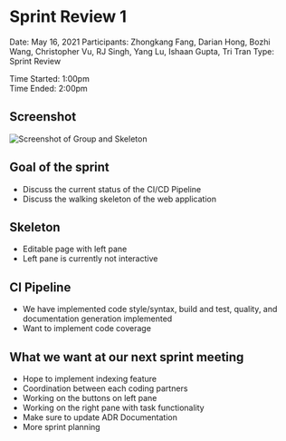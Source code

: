 # Sprint Review 1

Date: May 16, 2021
Participants: Zhongkang Fang, Darian Hong, Bozhi Wang, Christopher Vu, RJ Singh, Yang Lu, Ishaan Gupta, Tri Tran
Type: Sprint Review

Time Started: 1:00pm  
Time Ended: 2:00pm

## Screenshot
![Screenshot of Group and Skeleton](/screenshots/sprintreview.png)

## Goal of the sprint

- Discuss the current status of the CI/CD Pipeline
- Discuss the walking skeleton of the web application

## Skeleton

- Editable page with left pane
- Left pane is currently not interactive

## CI Pipeline

- We have implemented code style/syntax, build and test, quality, and documentation generation implemented
- Want to implement code coverage

## What we want at our next sprint meeting

- Hope to implement indexing feature
- Coordination between each coding partners
- Working on the buttons on left pane
- Working on the right pane with task functionality
- Make sure to update ADR Documentation
- More sprint planning